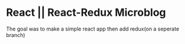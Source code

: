 # React || React-Redux Microblog

The goal was to make a simple react app then add redux(on a seperate branch)

